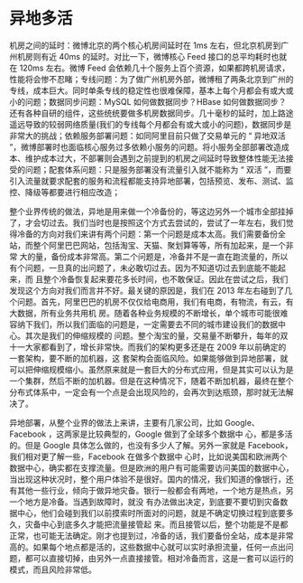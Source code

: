 # 异地多活

机房之间的延时：微博北京的两个核心机房间延时在 1ms 左右，但北京机房到广州机房则有近 40ms 的延时。对比一下，微博核心 Feed 接口的总平均耗时也就在 120ms 左右。微博 Feed 会依赖几十个服务上百个资源，如果都跨机房请求，性能将会惨不忍睹；专线问题：为了做广州机房外部，微博租了两条北京到广州的专线，成本巨大。同时单条专线的稳定性也很难保障，基本上每个月都会有或大或小的问题；数据同步问题：MySQL 如何做数据同步？HBase 如何做数据同步？还有各种自研的组件，这些统统要做多机房数据同步。几十毫秒的延时，加上路途遥远导致的较弱网络质量(我们的专线每个月都会有或大或小的问题)，数据同步是非常大的挑战；依赖服务部署问题：如同阿里目前只做了交易单元的 “ 异地双活 ”，微博部署时也面临核心服务过多依赖小服务的问题。将小服务全部部署改造成本、维护成本过大，不部署则会遇到之前提到的机房之间延时导致整体性能无法接受的问题；配套体系问题：只是服务部署没有流量引入就不能称为 “ 双活 ”，而要引入流量就要求配套的服务和流程都能支持异地部署，包括预览、发布、测试、监控、降级等都要进行相应改造；

整个业界传统的做法，异地是用来做一个冷备份的，等这边另外一个城市全部挂掉了，才会切过去。我们当时也是按照这个方式去尝试的，尝试了一年左右，我们觉 得冷备的方向对我们来讲有两个问题：第一个问题是成本太高。我们需要备份全站，而整个阿里巴巴网站，包括淘宝、天猫、聚划算等等，所有加起来，是一个非常 大的量，备份成本非常高。第二个问题是，冷备并不是一直在跑流量的，所以有个问题，一旦真的出问题了，未必敢切过去。因为不知道切过去到底能不能起来，而 且整个冷备恢复起来要花多长时间，也不敢保证。因此在尝试之后，我们发现这个方向对我们而言并不好。最关键的原因是，我们在 2013 年左右碰到了几个问题。首先，阿里巴巴的机房不仅仅给电商用，我们有电商，有物流，有云，有大数据，所有业务共用机 房。随着各种业务规模的不断增长，单个城市可能很难容纳下我们，所以我们面临的问题是，一定需要去不同的城市建设我们的数据中心。其次是我们的伸缩规模的 问题。整个淘宝的量，交易量不断攀升，每年的双十一大家都看到了，增长非常快。而我们的架构更多还是在 2009 年以前确定的一套架构，要不断的加机器，这 套架构会面临风险。如果能够做到异地部署，就可以把伸缩规模缩小。虽然原来就是一套巨大的分布式应用，但是其实可以认为是一个集群，然后不断的加机器。但是在这种情况下，随着不断加机器，最终在整个分布式体系中，一定会有一个点是会出现风险的，会再次到达瓶颈，那时就无法解决了。

异地部署，从整个业界的做法上来讲，主要有几家公司，比如 Google、Facebook ，这两家是比较典型的，Google 做到了全球多个数据中 心，都是多活的。但是 Google 具体怎么做的，也没有多少人了解。另外一家就是 Facebook，我们相对更了解一些，Facebook 在做多个数据中 心时，比如说美国和欧洲两个数据中心，确实都在支撑流量。但是欧洲的用户有可能需要访问美国的数据中心，当出现这种状况时，整个用户体验不是很好。国内的情况，我们知道的像银行，还有其他一些行业，倾向于做异地灾备。银行一般都会有两地，一个地方是热点，另一个地方是冷备。当遇到故障时，就没 有办法做出决定，到底要不要切到灾备数据中心，他们会碰到我们以前摸索时所面对的问题，就是不确定切换过程到底要多久，灾备中心到底多久才能把流量接管起 来。而且接管以后，整个功能是不是都正常，也可能无法确定。刚才也提到过，冷备的话，我们要备份全站，成本是非常高的。如果每个地点都是活的，这些数据中心就可以实时承担流量，任何一点出问题，都可以直接切掉，由另外一点直接接管。相对冷备而言，这是一套可以运行的模式，而且风险非常低。

